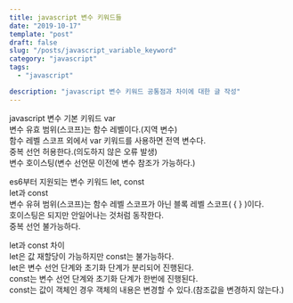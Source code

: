 ```yaml
---
title: javascript 변수 키워드들
date: "2019-10-17"
template: "post"
draft: false
slug: "/posts/javascript_variable_keyword"
category: "javascript"
tags:
  - "javascript"

description: "javascript 변수 키워드 공통점과 차이에 대한 글 작성"
---
```


javascript 변수 기본 키워드 var  
변수 유효 범위(스코프)는 함수 레벨이다.(지역 변수)  
함수 레벨 스코프 외에서 var 키워드를 사용하면 전역 변수다.  
중복 선언 허용한다.(의도하지 않은 오류 발생)  
변수 호이스팅(변수 선언문 이전에 변수 참조가 가능하다.)

es6부터 지원되는 변수 키워드 let, const  
let과 const  
변수 유혀 범위(스코프)는 함수 레벨 스코프가 아닌 블록 레벨 스코프( { } )이다.  
호이스팅은 되지만 안일어나는 것처럼 동작한다.  
중복 선언 불가능하다.

let과 const 차이  
let은 값 재할당이 가능하지만 const는 불가능하다.  
let은 변수 선언 단계와 초기화 단계가 분리되어 진행된다.  
const는 변수 선언 단계와 초기화 단계가 한번에 진행된다.  
const는 값이 객체인 경우 객체의 내용은 변경할 수 있다.(참조값을 변경하지 않는다.)
